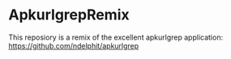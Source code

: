 # ApkurlgrepRemix
This reposiory is a remix of the excellent apkurlgrep application: https://github.com/ndelphit/apkurlgrep
